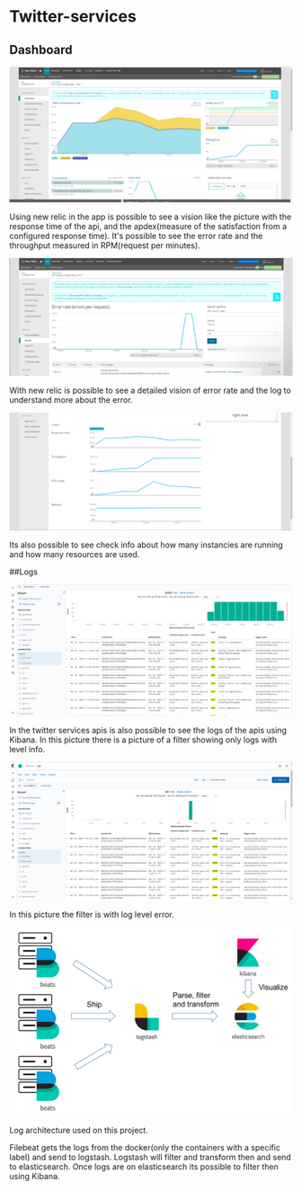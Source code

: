 # Twitter-services

## Dashboard
![DashBoardWithThroughput](dashboard_with_throughput_and_response_time.png)

Using new relic in the app is possible to see a vision like the picture with the response time of the api, and the apdex(measure of the satisfaction from a configured response time).
It's possible to see the error rate and the throughput measured in RPM(request per minutes).


![DashBoardWithErrorRate](dashboard_with_error_rate.png)

With new relic is possible to see a detailed vision of error rate and the log to understand more about the error.

![DashBoardContainerInfo](dashboard_container_info.png)

Its also possible to see check info about how many instancies are running and how many resources are used.

##Logs 

![LogWithLevelInfo](logs_with_level_info.png)

In the twitter services apis is also possible to see the logs of the apis using Kibana. In this picture there is a picture
of a filter showing only logs with level info.

![LogWithLevelInfo](logs_with_level_error.png)

In this picture the filter is with log level error.

![LogArchitecture](log_architecture.png)

Log architecture used on this project. 

Filebeat gets the logs from the docker(only the containers with a specific label) 
and send to logstash. Logstash will filter and transform then and send to elasticsearch. Once logs are on elasticsearch its possible
to filter then using Kibana.


